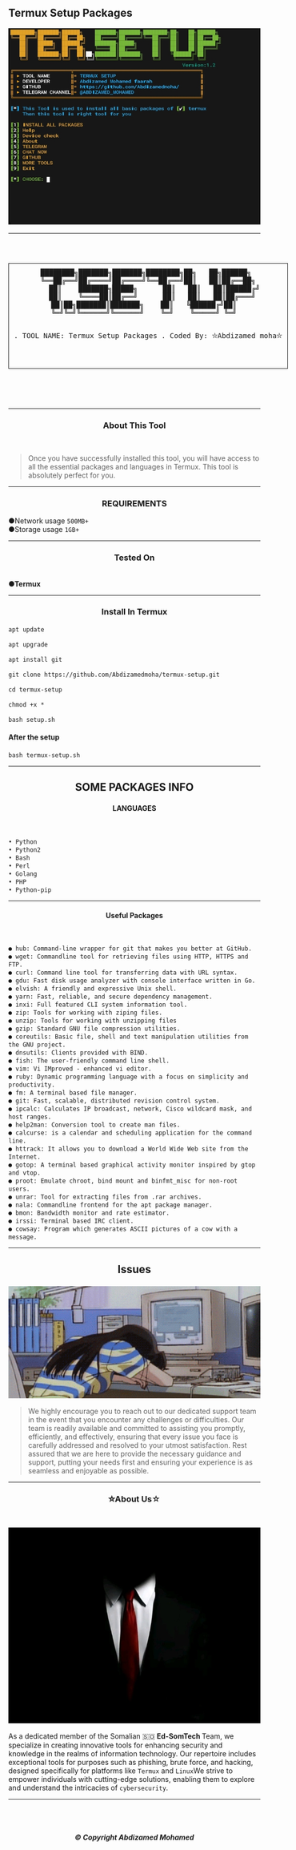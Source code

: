 ## Termux Setup Packages 

<p align="center">
  <img src="images/Tool.jpg" alt=""/>
</p>

---
<p align="center">
  <img src="images/T.set.jpg" alt=""/>
</p>
<div align="center">
  <pre style="display: inline-block; border: 1px solid; padding: 10px;">
████████╗███████╗███████╗████████╗██╗   ██╗██████╗ 
╚══██╔══╝██╔════╝██╔════╝╚══██╔══╝██║   ██║██╔══██╗
   ██║    ███████╗█████╗      ██║   ██║   ██║██████╔╝
   ██║    ╚════██║██╔══╝      ██║   ██║   ██║██╔═══╝ 
   ██║██╗███████║███████╗    ██║   ╚██████╔╝██║     
   ╚═╝╚═╝╚══════╝╚══════╝    ╚═╝    ╚═════╝ ╚═╝     
                                                   
                           
              
  .           TOOL NAME: Termux Setup Packages
  .               Coded By: ⛥Abdizamed moha⛥

  </pre>
</div>
 
<p align="center">
  <img src="https://img.shields.io/badge/version-1.2-141449" alt=""/> 
  <img src="https://img.shields.io/badge/written in-SHELL-141449" alt=""/> <br>
  <img src="https://img.shields.io/badge/Coded by-ABDIZAMED-141449" alt=""/>


---

<h3><p align="center">About This Tool</p></h3><br>

>Once you have successfully installed this tool, you will have access to all the essential packages and languages in Termux. This tool is absolutely perfect for you.


---
<h3><p align="center">REQUIREMENTS</p></h3>

 ●Network usage `500MB+`<br>
 ●Storage usage `1GB+`<br>
 
 ---
<h3><p align="center">Tested On</p></h3>
<br>
<b>●Termux</b>

---
 <h3><p align="center">Install In Termux </p></h3>

```
apt update 
```
```
apt upgrade 
```
```
apt install git
```
```
git clone https://github.com/Abdizamedmoha/termux-setup.git
```

```
cd termux-setup 
```

```
chmod +x *
```
```
bash setup.sh
```


<h4>After the setup </h4>

```
bash termux-setup.sh
```

---
 <h2><p align="center">SOME PACKAGES INFO</p></h2> 

<h4><p align="center">LANGUAGES</p></h4> <br>

```
• Python 
• Python2 
• Bash 
• Perl
• Golang
• PHP
• Python-pip 
```
---
<h4><p align="center">Useful Packages</p></h4> <br>

```
● hub: Command-line wrapper for git that makes you better at GitHub.
● wget: Commandline tool for retrieving files using HTTP, HTTPS and FTP.
● curl: Command line tool for transferring data with URL syntax.
● gdu: Fast disk usage analyzer with console interface written in Go.
● elvish: A friendly and expressive Unix shell.
● yarn: Fast, reliable, and secure dependency management.
● inxi: Full featured CLI system information tool.
● zip: Tools for working with ziping files.
● unzip: Tools for working with unzipping files
● gzip: Standard GNU file compression utilities.
● coreutils: Basic file, shell and text manipulation utilities from the GNU project.
● dnsutils: Clients provided with BIND.
● fish: The user-friendly command line shell.
● vim: Vi IMproved - enhanced vi editor.
● ruby: Dynamic programming language with a focus on simplicity and productivity.
● fm: A terminal based file manager.
● git: Fast, scalable, distributed revision control system.
● ipcalc: Calculates IP broadcast, network, Cisco wildcard mask, and host ranges.
● help2man: Conversion tool to create man files.
● calcurse: is a calendar and scheduling application for the command line.
● httrack: It allows you to download a World Wide Web site from the Internet.
● gotop: A terminal based graphical activity monitor inspired by gtop and vtop.
● proot: Emulate chroot, bind mount and binfmt_misc for non-root users.
● unrar: Tool for extracting files from .rar archives.
● nala: Commandline frontend for the apt package manager.
● bmon: Bandwidth monitor and rate estimator.
● irssi: Terminal based IRC client.
● cowsay: Program which generates ASCII pictures of a cow with a message.
```
---
<h2><p align="center">Issues</p></h2>

<p align="center">
  <img src="images/issues.gif" alt=""/>
</p>

>We highly encourage you to reach out to our dedicated support team in the event that you encounter any challenges or difficulties. Our team is readily available and committed to assisting you promptly, efficiently, and effectively, ensuring that every issue you face is carefully addressed and resolved to your utmost satisfaction. Rest assured that we are here to provide the necessary guidance and support, putting your needs first and ensuring your experience is as seamless and enjoyable as possible.

---
<h3><p align="center">⛥About Us☆</p></h3><br><p align="center">
  <img src="images/Team.jpg" alt=""/>
</p>
 
As a dedicated member of the Somalian 🇸🇴 <b>Ed-SomTech </b>Team, we specialize in creating innovative tools for enhancing security and knowledge in the realms of information technology. Our repertoire includes exceptional tools for purposes such as phishing, brute force, and hacking, designed specifically for platforms like `Termux` and `Linux`We strive to empower individuals with cutting-edge solutions, enabling them to explore and understand the intricacies of `cybersecurity`.

---
<br>
<br>
<h5><p align="center">© Copyright <b>Abdizamed Mohamed</b></p></h5>
